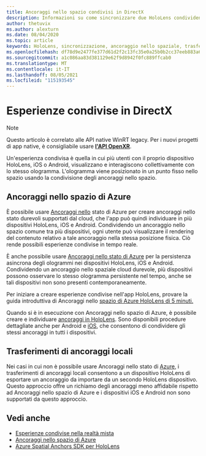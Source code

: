 ```yaml
---
title: Ancoraggi nello spazio condivisi in DirectX
description: Informazioni su come sincronizzare due HoloLens condividendo ancoraggi nello stato locale e di Azure nelle applicazioni DirectX.
author: thetuvix
ms.author: alexturn
ms.date: 08/04/2020
ms.topic: article
keywords: HoloLens, sincronizzazione, ancoraggio nello spaziale, trasferimento, multiplayer, visualizzazione, scenario, procedura dettagliata, codice di esempio, Azure, Ancoraggi nello stato di Azure, ASA
ms.openlocfilehash: df78d9e2477fe377d61d2f2c13fc35e0a25b0b2cc37eeb883a69d2041fe42f9b
ms.sourcegitcommit: a1c086aa83d381129e62f9d8942f0fc889ffcab0
ms.translationtype: MT
ms.contentlocale: it-IT
ms.lasthandoff: 08/05/2021
ms.locfileid: "115193545"
---
```

# <a name="shared-experiences-in-directx"></a>Esperienze condivise in DirectX

> [!NOTE]
> Questo articolo è correlato alle API native WinRT legacy.  Per i nuovi progetti di app native, è consigliabile usare **[l'API OpenXR](../native/openxr-getting-started.md)**.

Un'esperienza condivisa è quella in cui più utenti con il proprio dispositivo HoloLens, iOS o Android, visualizzano e interagiscono collettivamente con lo stesso ologramma. L'ologramma viene posizionato in un punto fisso nello spazio usando la condivisione degli ancoraggi nello spazio.

## <a name="azure-spatial-anchors"></a>Ancoraggi nello spazio di Azure

È possibile usare <a href="/azure/spatial-anchors/overview" target="_blank">Ancoraggi nello</a> stato di Azure per creare ancoraggi nello stato durevoli supportati dal cloud, che l'app può quindi individuare in più dispositivi HoloLens, iOS e Android.  Condividendo un ancoraggio nello spazio comune tra più dispositivi, ogni utente può visualizzare il rendering del contenuto relativo a tale ancoraggio nella stessa posizione fisica.  Ciò rende possibili esperienze condivise in tempo reale.

È anche possibile usare <a href="/azure/spatial-anchors/overview" target="_blank">Ancoraggi nello stato di Azure</a> per la persistenza asincrona degli ologrammi nei dispositivi HoloLens, iOS e Android.  Condividendo un ancoraggio nello spaziale cloud durevole, più dispositivi possono osservare lo stesso ologramma persistente nel tempo, anche se tali dispositivi non sono presenti contemporaneamente.

Per iniziare a creare esperienze condivise nell'app HoloLens, provare la guida introduttiva di Ancoraggi nello <a href="/azure/spatial-anchors/quickstarts/get-started-hololens" target="_blank">spazio di Azure HoloLens di 5 minuti.</a>

Quando si è in esecuzione con Ancoraggi nello spazio di Azure, è possibile creare e individuare <a href="/azure/spatial-anchors/concepts/create-locate-anchors-cpp-winrt" target="_blank">ancoraggi in HoloLens</a>.  Sono disponibili procedure dettagliate anche per Android e <a href="/azure/spatial-anchors/create-locate-anchors-overview" target="_blank">iOS,</a> che consentono di condividere gli stessi ancoraggi in tutti i dispositivi.

## <a name="local-anchor-transfers"></a>Trasferimenti di ancoraggi locali

Nei casi in cui non è possibile usare Ancoraggi nello stato di [Azure,](../../out-of-scope/local-anchor-transfers-in-directx.md) i trasferimenti di ancoraggi locali consentono a un dispositivo HoloLens di esportare un ancoraggio da importare da un secondo HoloLens dispositivo.  Questo approccio offre un richiamo degli ancoraggi meno affidabile rispetto ad Ancoraggi nello spazio di Azure e i dispositivi iOS e Android non sono supportati da questo approccio.

## <a name="see-also"></a>Vedi anche

* [Esperienze condivise nella realtà mista](shared-experiences-in-mixed-reality.md)
* <a href="/azure/spatial-anchors" target="_blank">Ancoraggi nello spazio di Azure</a>
* <a href="/cpp/api/spatial-anchors/winrt/" target="_blank">Azure Spatial Anchors SDK per HoloLens</a>